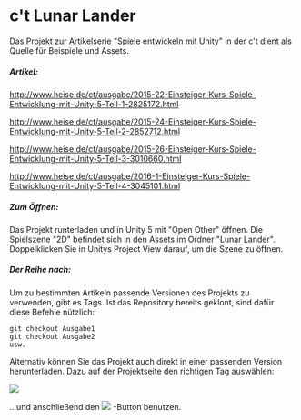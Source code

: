 c't Lunar Lander
================

Das Projekt zur Artikelserie "Spiele entwickeln mit Unity" in der c't dient als Quelle für Beispiele und Assets.

##### Artikel:

http://www.heise.de/ct/ausgabe/2015-22-Einsteiger-Kurs-Spiele-Entwicklung-mit-Unity-5-Teil-1-2825172.html

http://www.heise.de/ct/ausgabe/2015-24-Einsteiger-Kurs-Spiele-Entwicklung-mit-Unity-5-Teil-2-2852712.html

http://www.heise.de/ct/ausgabe/2015-26-Einsteiger-Kurs-Spiele-Entwicklung-mit-Unity-5-Teil-3-3010660.html

http://www.heise.de/ct/ausgabe/2016-1-Einsteiger-Kurs-Spiele-Entwicklung-mit-Unity-5-Teil-4-3045101.html

##### Zum Öffnen:

Das Projekt runterladen und in Unity 5 mit "Open Other" öffnen.
Die Spielszene "2D" befindet sich in den Assets im Ordner "Lunar Lander". Doppelklicken Sie in Unitys Project View darauf, um die Szene zu öffnen.

##### Der Reihe nach:

Um zu bestimmten Artikeln passende Versionen des Projekts zu verwenden, gibt es Tags.
Ist das Repository bereits geklont, sind dafür diese Befehle nützlich:

```
git checkout Ausgabe1
git checkout Ausgabe2
usw.
```

Alternativ können Sie das Projekt auch direkt in einer passenden Version herunterladen.
Dazu auf der Projektseite den richtigen Tag auswählen:

<img src="http://www.bytezero.de/files/ct/Tags.jpg" />

...und anschließend den <img src="http://www.bytezero.de/files/ct/DownloadZIP.jpg" /> -Button benutzen.

